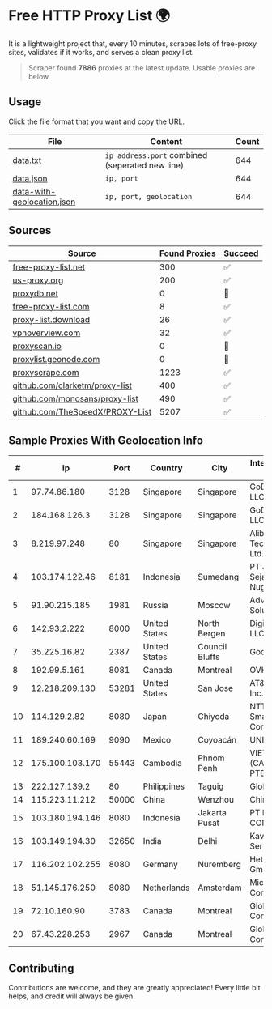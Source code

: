 
# Free HTTP Proxy List 🌍

It is a lightweight project that, every 10 minutes, scrapes lots of free-proxy sites, validates if it works, and serves a clean proxy list.


> Scraper found **7886** proxies at the latest update. Usable proxies are below.

## Usage

Click the file format that you want and copy the URL.


|File|Content|Count|
|----|-------|-----|
|[data.txt](https://raw.githubusercontent.com/themiralay/Proxy-List-World/master/data.txt)|`ip_address:port` combined (seperated new line)|644|
|[data.json](https://raw.githubusercontent.com/themiralay/Proxy-List-World/master/data.json)|`ip, port`|644|
|[data-with-geolocation.json](https://raw.githubusercontent.com/themiralay/Proxy-List-World/master/data-with-geolocation.json)|`ip, port, geolocation`|644|

## Sources

|Source|Found Proxies|Succeed|
|------|-------------|-------|
|[free-proxy-list.net](https://free-proxy-list.net)|300|✅|
|[us-proxy.org](https://www.us-proxy.org)|200|✅|
|[proxydb.net](http://proxydb.net)|0|🚫|
|[free-proxy-list.com](https://free-proxy-list.com/?page=&port=&type%5B%5D=http&type%5B%5D=https&up_time=0&search=Search)|8|✅|
|[proxy-list.download](https://www.proxy-list.download/HTTP)|26|✅|
|[vpnoverview.com](https://vpnoverview.com/privacy/anonymous-browsing/free-proxy-servers)|32|✅|
|[proxyscan.io](https://www.proxyscan.io)|0|🚫|
|[proxylist.geonode.com](https://proxylist.geonode.com/api/proxy-list?limit=300&page=1&sort_by=lastChecked&sort_type=desc&protocols=http,https)|0|🚫|
|[proxyscrape.com](https://api.proxyscrape.com/v2/?request=displayproxies&protocol=http&timeout=10000&country=all&ssl=all&anonymity=all)|1223|✅|
|[github.com/clarketm/proxy-list](https://raw.githubusercontent.com/clarketm/proxy-list/master/proxy-list-raw.txt)|400|✅|
|[github.com/monosans/proxy-list](https://raw.githubusercontent.com/monosans/proxy-list/main/proxies/http.txt)|490|✅|
|[github.com/TheSpeedX/PROXY-List](https://raw.githubusercontent.com/TheSpeedX/PROXY-List/master/http.txt)|5207|✅|


## Sample Proxies With Geolocation Info

|#|Ip|Port|Country|City|Internet Service Provider|
|-|--|----|-------|----|-------------------------|
|1|97.74.86.180|3128|Singapore|Singapore|GoDaddy.com, LLC|
|2|184.168.126.3|3128|Singapore|Singapore|GoDaddy.com, LLC|
|3|8.219.97.248|80|Singapore|Singapore|Alibaba (US) Technology Co., Ltd.|
|4|103.174.122.46|8181|Indonesia|Sumedang|PT Jaya Sejahtra Nugraha|
|5|91.90.215.185|1981|Russia|Moscow|Advanced Solutions LLC|
|6|142.93.2.222|8000|United States|North Bergen|DigitalOcean, LLC|
|7|35.225.16.82|2387|United States|Council Bluffs|Google LLC|
|8|192.99.5.161|8081|Canada|Montreal|OVH SAS|
|9|12.218.209.130|53281|United States|San Jose|AT&T Services, Inc.|
|10|114.129.2.82|8080|Japan|Chiyoda|NTT SmartConnect Corporation|
|11|189.240.60.169|9090|Mexico|Coyoacán|UNINET|
|12|175.100.103.170|55443|Cambodia|Phnom Penh|VIETTEL (CAMBODIA) PTE., LTD|
|13|222.127.139.2|80|Philippines|Taguig|Globe Telecom|
|14|115.223.11.212|50000|China|Wenzhou|China Telecom|
|15|103.180.194.146|8080|Indonesia|Jakarta Pusat|PT INDONESIA COMNETS PLUS|
|16|103.149.194.30|32650|India|Delhi|Kavya Internet Services Pvt Ltd|
|17|116.202.102.255|8080|Germany|Nuremberg|Hetzner Online GmbH|
|18|51.145.176.250|8080|Netherlands|Amsterdam|Microsoft Corporation|
|19|72.10.160.90|3783|Canada|Montreal|GloboTech Communications|
|20|67.43.228.253|2967|Canada|Montreal|GloboTech Communications|



## Contributing

Contributions are welcome, and they are greatly appreciated! Every
little bit helps, and credit will always be given.

